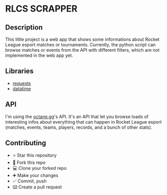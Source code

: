 # RLCS SCRAPPER
## Description

This little project is a web app that shows some informations about Rocket League esport matches or tournaments.
Currently, the python script can browse matches or events from the API with different filters, which are not implemented in the web app yet.


## Libraries
- [requests](https://pypi.org/project/requests/)
- [datatime](https://docs.python.org/3/library/datetime.html)

## API

I'm using the [octane.gg](https://zsr.octane.gg/)'s API. It's an API that let you browse loads of interesting infos about everything that can happen in Rocket League esport (matches, events, teams, players, records, and a bunch of other stats).

## Contributing

- ⭐ Star this repository
- 🍴 Fork this repo
- 💻 Clone your forked repo
- ➕ Make your changes
- ✅ Commit, push
- ⌨️ Create a pull request
